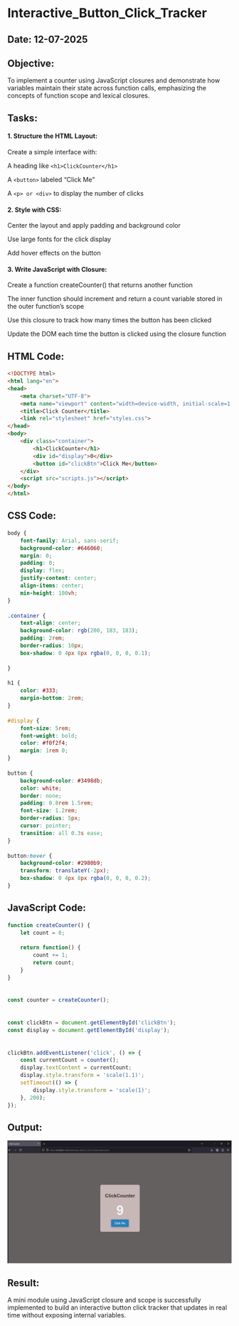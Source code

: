 # Interactive_Button_Click_Tracker
## Date: 12-07-2025
## Objective:
To implement a counter using JavaScript closures and demonstrate how variables maintain their state across function calls, emphasizing the concepts of function scope and lexical closures.

## Tasks:

#### 1. Structure the HTML Layout:
Create a simple interface with:

A heading like ```<h1>ClickCounter</h1>```

A ```<button>``` labeled “Click Me”

A ```<p> or <div>``` to display the number of clicks

#### 2. Style with CSS:
Center the layout and apply padding and background color

Use large fonts for the click display

Add hover effects on the button

#### 3. Write JavaScript with Closure:
Create a function createCounter() that returns another function

The inner function should increment and return a count variable stored in the outer function’s scope

Use this closure to track how many times the button has been clicked

Update the DOM each time the button is clicked using the closure function
## HTML Code:
```html
<!DOCTYPE html>
<html lang="en">
<head>
    <meta charset="UTF-8">
    <meta name="viewport" content="width=device-width, initial-scale=1.0">
    <title>Click Counter</title>
    <link rel="stylesheet" href="styles.css">
</head>
<body>
    <div class="container">
        <h1>ClickCounter</h1>
        <div id="display">0</div>
        <button id="clickBtn">Click Me</button>
    </div>
    <script src="scripts.js"></script>
</body>
</html>
```
## CSS Code:
```css
body {
    font-family: Arial, sans-serif;
    background-color: #646060;
    margin: 0;
    padding: 0;
    display: flex;
    justify-content: center;
    align-items: center;
    min-height: 100vh;
}

.container {
    text-align: center;
    background-color: rgb(200, 183, 183);
    padding: 2rem;
    border-radius: 10px;
    box-shadow: 0 4px 8px rgba(0, 0, 0, 0.1);
  
}

h1 {
    color: #333;
    margin-bottom: 2rem;
}

#display {
    font-size: 5rem;
    font-weight: bold;
    color: #f0f2f4;
    margin: 1rem 0;
}

button {
    background-color: #3498db;
    color: white;
    border: none;
    padding: 0.8rem 1.5rem;
    font-size: 1.2rem;
    border-radius: 5px;
    cursor: pointer;
    transition: all 0.3s ease;
}

button:hover {
    background-color: #2980b9;
    transform: translateY(-2px);
    box-shadow: 0 4px 8px rgba(0, 0, 0, 0.2);
}
```
## JavaScript Code:
```js
function createCounter() {
    let count = 0; 
    
    return function() {
        count += 1;
        return count;
    }
}


const counter = createCounter();


const clickBtn = document.getElementById('clickBtn');
const display = document.getElementById('display');


clickBtn.addEventListener('click', () => {
    const currentCount = counter();
    display.textContent = currentCount;
    display.style.transform = 'scale(1.1)';
    setTimeout(() => {
        display.style.transform = 'scale(1)';
    }, 200);
});
```
## Output:
![alt text](image.png)

## Result:
A mini module using JavaScript closure and scope is successfully implemented to build an interactive button click tracker that updates in real time without exposing internal variables.
